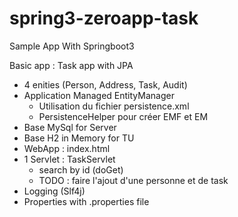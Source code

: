 # spring3-zeroapp-task
Sample App With Springboot3

Basic app : Task app with JPA
- 4 enities (Person, Address, Task, Audit)
- Application Managed EntityManager
  - Utilisation du fichier persistence.xml
  - PersistenceHelper pour créer EMF et EM
- Base MySql for Server
- Base H2 in Memory for TU
- WebApp : index.html
- 1 Servlet : TaskServlet
  - search by id (doGet)
  - TODO : faire l'ajout d'une personne et de task
- Logging (Slf4j)
- Properties with .properties file

